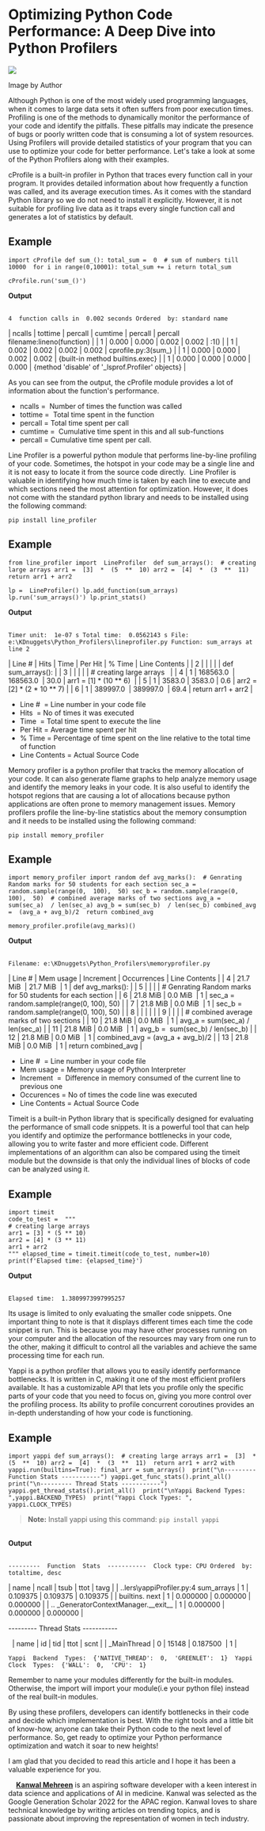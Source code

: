 # Optimizing Python Code Performance: A Deep Dive into Python Profilers 
![](https://www.kdnuggets.com/wp-content/uploads/mehreen_optimizing_python_code_performance_deep_dive_python_profilers_1.png)
  
Image by Author

Although Python is one of the most widely used programming languages, when it comes to large data sets it often suffers from poor execution times. Profiling is one of the methods to dynamically monitor the performance of your code and identify the pitfalls. These pitfalls may indicate the presence of bugs or poorly written code that is consuming a lot of system resources. Using Profilers will provide detailed statistics of your program that you can use to optimize your code for better performance. Let's take a look at some of the Python Profilers along with their examples.

cProfile is a built-in profiler in Python that traces every function call in your program. It provides detailed information about how frequently a function was called, and its average execution times. As it comes with the standard Python library so we do not need to install it explicitly. However, it is not suitable for profiling live data as it traps every single function call and generates a lot of statistics by default.

Example
-------

```
import cProfile def sum_(): total_sum =  0  # sum of numbers till 10000  for i in range(0,10001): total_sum += i return total_sum

cProfile.run('sum_()')
```

**Output**  
 

```
4  function calls in  0.002 seconds Ordered  by: standard name
```

| ncalls | tottime | percall | cumtime | percall | percall filename:lineno(function) |
| 1 | 0.000 | 0.000 | 0.002 | 0.002 | <string>:1(<module>) |
| 1 | 0.002 | 0.002 | 0.002 | 0.002 | cprofile.py:3(sum_) |
| 1 | 0.000 | 0.000 | 0.002 | 0.002 | {built-in method builtins.exec} |
| 1 | 0.000 | 0.000 | 0.000 | 0.000 | {method 'disable' of '_lsprof.Profiler' objects} |

As you can see from the output, the cProfile module provides a lot of information about the function's performance. 

*   ncalls =  Number of times the function was called 
*   tottime =  Total time spent in the function 
*   percall = Total time spent per call
*   cumtime =  Cumulative time spent in this and all sub-functions
*   percall = Cumulative time spent per call.

Line Profiler is a powerful python module that performs line-by-line profiling of your code. Sometimes, the hotspot in your code may be a single line and it is not easy to locate it from the source code directly.  Line Profiler is valuable in identifying how much time is taken by each line to execute and which sections need the most attention for optimization. However, it does not come with the standard python library and needs to be installed using the following command:

```
pip install line_profiler
```

Example
-------

```
from line_profiler import  LineProfiler  def sum_arrays():  # creating large arrays arr1 =  [3]  *  (5  **  10) arr2 =  [4]  *  (3  **  11)  return arr1 + arr2

lp =  LineProfiler() lp.add_function(sum_arrays) lp.run('sum_arrays()') lp.print_stats()
```

**Output**  
 

```
Timer unit:  1e-07 s Total time:  0.0562143 s File: e:\KDnuggets\Python_Profilers\lineprofiler.py Function: sum_arrays at line 2
```

| Line # | Hits | Time | Per Hit | % Time | Line Contents |
| 2 |  |  |  |  | def sum_arrays(): |
| 3 |  |  |  |  | \# creating large arrays   |
| 4 | 1 | 168563.0  | 168563.0  | 30.0 | arr1 = \[1\] * (10 ** 6)  |
| 5 | 1 | 3583.0 | 3583.0 | 0.6 | arr2 = \[2\] * (2 * 10 ** 7) |
| 6 | 1 | 389997.0  | 389997.0  | 69.4 | return arr1 + arr2 |

*   Line #  = Line number in your code file
*   Hits  = No of times it was executed
*   Time  = Total time spent to execute the line
*   Per Hit = Average time spent per hit
*   % Time = Percentage of time spent on the line relative to the total time of function
*   Line Contents = Actual Source Code

Memory profiler is a python profiler that tracks the memory allocation of your code. It can also generate flame graphs to help analyze memory usage and identify the memory leaks in your code. It is also useful to identify the hotspot regions that are causing a lot of allocations because python applications are often prone to memory management issues. Memory profilers profile the line-by-line statistics about the memory consumption and it needs to be installed using the following command:

```
pip install memory_profiler
```

Example
-------

```
import memory_profiler import random def avg_marks():  # Genrating Random marks for 50 students for each section sec_a = random.sample(range(0,  100),  50) sec_b = random.sample(range(0,  100),  50)  # combined average marks of two sections avg_a = sum(sec_a)  / len(sec_a) avg_b = sum(sec_b)  / len(sec_b) combined_avg =  (avg_a + avg_b)/2  return combined_avg
    
memory_profiler.profile(avg_marks)()
```

**Output**  
 

```
Filename: e:\KDnuggets\Python_Profilers\memoryprofiler.py
```

| Line # | Mem usage | Increment | Occurrences | Line Contents |
| 4 | 21.7 MiB  | 21.7 MiB  | 1 | def avg_marks(): |
| 5 |  |  |  | \# Genrating Random marks for 50 students for each section |
| 6 | 21.8 MiB | 0.0 MiB  | 1 | sec_a = random.sample(range(0, 100), 50) |
| 7 | 21.8 MiB | 0.0 MiB  | 1 | sec_b = random.sample(range(0, 100), 50) |
| 8 |  |  |  |  |
| 9 |  |  |  | \# combined average marks of two sections |
| 10 | 21.8 MiB | 0.0 MiB  | 1 | avg\_a = sum(sec\_a) / len(sec_a) |
| 11 | 21.8 MiB | 0.0 MiB  | 1 | avg\_b =  sum(sec\_b) / len(sec_b) |
| 12 | 21.8 MiB | 0.0 MiB  | 1 | combined\_avg = (avg\_a + avg_b)/2 |
| 13 | 21.8 MiB | 0.0 MiB  | 1 | return combined_avg |

*   Line #  = Line number in your code file
*   Mem usage = Memory usage of Python Interpreter
*   Increment  =  Difference in memory consumed of the current line to previous one
*   Occurences = No of times the code line was executed
*   Line Contents = Actual Source Code

Timeit is a built-in Python library that is specifically designed for evaluating the performance of small code snippets. It is a powerful tool that can help you identify and optimize the performance bottlenecks in your code, allowing you to write faster and more efficient code. Different implementations of an algorithm can also be compared using the timeit module but the downside is that only the individual lines of blocks of code can be analyzed using it.

Example
-------

```
import timeit
code_to_test =  """
# creating large arrays
arr1 = [3] * (5 ** 10)
arr2 = [4] * (3 ** 11)
arr1 + arr2
""" elapsed_time = timeit.timeit(code_to_test, number=10)  print(f'Elapsed time: {elapsed_time}')
```

**Output**  
 

```
Elapsed time:  1.3809973997995257
```

Its usage is limited to only evaluating the smaller code snippets. One important thing to note is that it displays different times each time the code snippet is run. This is because you may have other processes running on your computer and the allocation of the resources may vary from one run to the other, making it difficult to control all the variables and achieve the same processing time for each run.

Yappi is a python profiler that allows you to easily identify performance bottlenecks. It is written in C, making it one of the most efficient profilers available. It has a customizable API that lets you profile only the specific parts of your code that you need to focus on, giving you more control over the profiling process. Its ability to profile concurrent coroutines provides an in-depth understanding of how your code is functioning.  

Example
-------

```
import yappi def sum_arrays():  # creating large arrays arr1 =  [3]  *  (5  **  10) arr2 =  [4]  *  (3  **  11)  return arr1 + arr2 with yappi.run(builtins=True): final_arr = sum_arrays()  print("\n--------- Function Stats -----------") yappi.get_func_stats().print_all()  print("\n--------- Thread Stats -----------") yappi.get_thread_stats().print_all()  print("\nYappi Backend Types: ",yappi.BACKEND_TYPES)  print("Yappi Clock Types: ", yappi.CLOCK_TYPES)
```

> **Note:** Install yappi using this command: `pip install yappi`

   
**Output**  
 

```
---------  Function  Stats  -----------  Clock type: CPU Ordered  by: totaltime, desc
```

| name | ncall | tsub | ttot | tavg |
| ..lers\\yappiProfiler.py:4 sum_arrays | 1 | 0.109375 | 0.109375 | 0.109375 |
| builtins. next | 1 | 0.000000 | 0.000000 | 0.000000 |
| .. \_GeneratorContextManager.\_\_exit__ | 1 | 0.000000 | 0.000000 | 0.000000 |

  
\-\-\-\-\-\-\-\-\- Thread Stats -----------  

  
 
| name | id | tid | ttot | scnt |
| _MainThread | 0 | 15148 | 0.187500  | 1 |

```
Yappi  Backend  Types:  {'NATIVE_THREAD':  0,  'GREENLET':  1}  Yappi  Clock  Types:  {'WALL':  0,  'CPU':  1}
```

Remember to name your modules differently for the built-in modules. Otherwise, the import will import your module(i.e your python file) instead of the real built-in modules.

By using these profilers, developers can identify bottlenecks in their code and decide which implementation is best. With the right tools and a little bit of know-how, anyone can take their Python code to the next level of performance. So, get ready to optimize your Python performance optimization and watch it soar to new heights!

I am glad that you decided to read this article and I hope it has been a valuable experience for you.

    **[Kanwal Mehreen](https://www.linkedin.com/in/kanwal-mehreen1)** is an aspiring software developer with a keen interest in data science and applications of AI in medicine. Kanwal was selected as the Google Generation Scholar 2022 for the APAC region. Kanwal loves to share technical knowledge by writing articles on trending topics, and is passionate about improving the representation of women in tech industry.